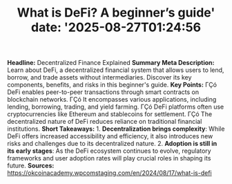 ﻿---
title: "What is DeFi? A beginner’s guide'
date: '2025-08-27T01:24:56"
category: "Markets"
summary: ""
slug: "what is defi a beginners guide"
source_urls:
  - "https://okcoinacademy.wpcomstaging.com/en/2024/08/17/what-is-defi"
seo:
  title: "What is DeFi? A beginner’s guide | Hash n Hedge'
  description: '"
  keywords: ["news", "markets", "brief"]
---
**Headline:** Decentralized Finance Explained  **Summary Meta Description:** Learn about DeFi, a decentralized financial system that allows users to lend, borrow, and trade assets without intermediaries. Discover its key components, benefits, and risks in this beginner's guide.  **Key Points:**  ΓÇó DeFi enables peer-to-peer transactions through smart contracts on blockchain networks. ΓÇó It encompasses various applications, including lending, borrowing, trading, and yield farming. ΓÇó DeFi platforms often use cryptocurrencies like Ethereum and stablecoins for settlement. ΓÇó The decentralized nature of DeFi reduces reliance on traditional financial institutions.  **Short Takeaways:**  1. **Decentralization brings complexity**: While DeFi offers increased accessibility and efficiency, it also introduces new risks and challenges due to its decentralized nature. 2. **Adoption is still in its early stages**: As the DeFi ecosystem continues to evolve, regulatory frameworks and user adoption rates will play crucial roles in shaping its future.  **Sources:** https://okcoinacademy.wpcomstaging.com/en/2024/08/17/what-is-defi 
